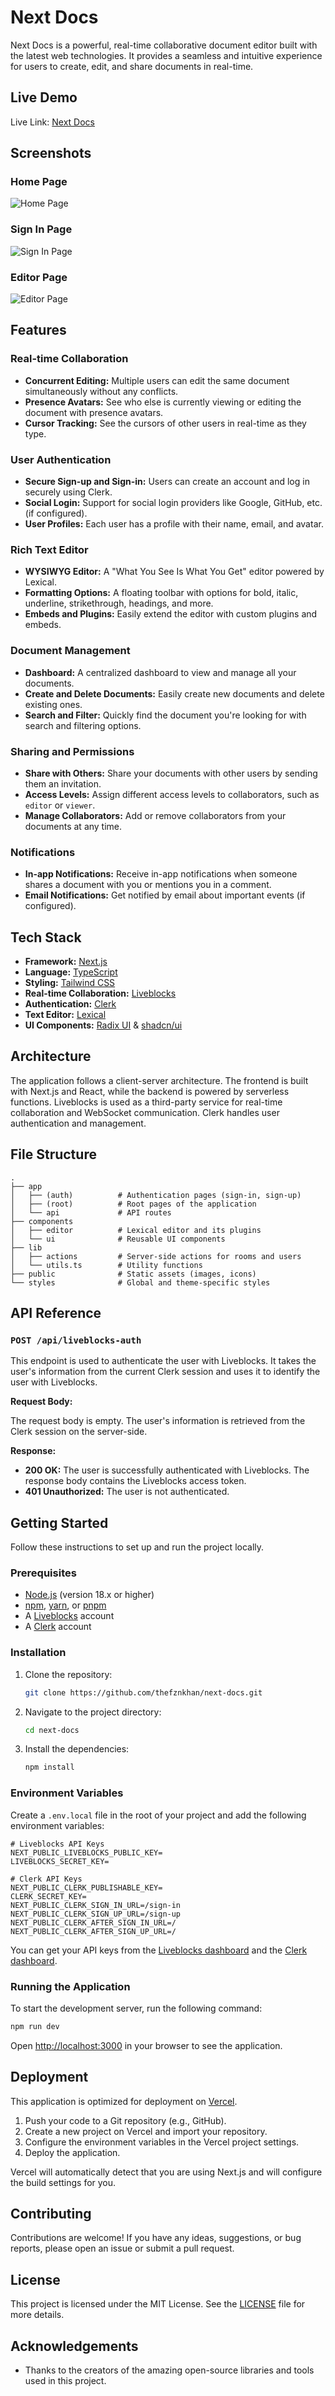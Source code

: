 # Next Docs

Next Docs is a powerful, real-time collaborative document editor built with the latest web technologies. It provides a seamless and intuitive experience for users to create, edit, and share documents in real-time.

## Live Demo

Live Link: [Next Docs](https://next-docs-beta.vercel.app/)

## Screenshots

### Home Page

![Home Page](./public/home.png)

### Sign In Page

![Sign In Page](./public/sign-in.png)

### Editor Page

![Editor Page](./public/editor.png)

## Features

### Real-time Collaboration

-   **Concurrent Editing:** Multiple users can edit the same document simultaneously without any conflicts.
-   **Presence Avatars:** See who else is currently viewing or editing the document with presence avatars.
-   **Cursor Tracking:** See the cursors of other users in real-time as they type.

### User Authentication

-   **Secure Sign-up and Sign-in:** Users can create an account and log in securely using Clerk.
-   **Social Login:** Support for social login providers like Google, GitHub, etc. (if configured).
-   **User Profiles:** Each user has a profile with their name, email, and avatar.

### Rich Text Editor

-   **WYSIWYG Editor:** A "What You See Is What You Get" editor powered by Lexical.
-   **Formatting Options:** A floating toolbar with options for bold, italic, underline, strikethrough, headings, and more.
-   **Embeds and Plugins:** Easily extend the editor with custom plugins and embeds.

### Document Management

-   **Dashboard:** A centralized dashboard to view and manage all your documents.
-   **Create and Delete Documents:** Easily create new documents and delete existing ones.
-   **Search and Filter:** Quickly find the document you're looking for with search and filtering options.

### Sharing and Permissions

-   **Share with Others:** Share your documents with other users by sending them an invitation.
-   **Access Levels:** Assign different access levels to collaborators, such as `editor` or `viewer`.
-   **Manage Collaborators:** Add or remove collaborators from your documents at any time.

### Notifications

-   **In-app Notifications:** Receive in-app notifications when someone shares a document with you or mentions you in a comment.
-   **Email Notifications:** Get notified by email about important events (if configured).

## Tech Stack

-   **Framework:** [Next.js](https://nextjs.org/)
-   **Language:** [TypeScript](https://www.typescriptlang.org/)
-   **Styling:** [Tailwind CSS](https://tailwindcss.com/)
-   **Real-time Collaboration:** [Liveblocks](https://liveblocks.io/)
-   **Authentication:** [Clerk](https://clerk.com/)
-   **Text Editor:** [Lexical](https://lexical.dev/)
-   **UI Components:** [Radix UI](https://www.radix-ui.com/) & [shadcn/ui](https://ui.shadcn.com/)

## Architecture

The application follows a client-server architecture. The frontend is built with Next.js and React, while the backend is powered by serverless functions. Liveblocks is used as a third-party service for real-time collaboration and WebSocket communication. Clerk handles user authentication and management.

## File Structure

```
.
├── app
│   ├── (auth)          # Authentication pages (sign-in, sign-up)
│   ├── (root)          # Root pages of the application
│   └── api             # API routes
├── components
│   ├── editor          # Lexical editor and its plugins
│   └── ui              # Reusable UI components
├── lib
│   ├── actions         # Server-side actions for rooms and users
│   └── utils.ts        # Utility functions
├── public              # Static assets (images, icons)
└── styles              # Global and theme-specific styles
```

## API Reference

### `POST /api/liveblocks-auth`

This endpoint is used to authenticate the user with Liveblocks. It takes the user's information from the current Clerk session and uses it to identify the user with Liveblocks.

**Request Body:**

The request body is empty. The user's information is retrieved from the Clerk session on the server-side.

**Response:**

-   **200 OK:** The user is successfully authenticated with Liveblocks. The response body contains the Liveblocks access token.
-   **401 Unauthorized:** The user is not authenticated.

## Getting Started

Follow these instructions to set up and run the project locally.

### Prerequisites

-   [Node.js](https://nodejs.org/en/) (version 18.x or higher)
-   [npm](https://www.npmjs.com/), [yarn](https://yarnpkg.com/), or [pnpm](https://pnpm.io/)
-   A [Liveblocks](https://liveblocks.io/) account
-   A [Clerk](https://clerk.com/) account

### Installation

1.  Clone the repository:

    ```bash
    git clone https://github.com/thefznkhan/next-docs.git
    ```

2.  Navigate to the project directory:

    ```bash
    cd next-docs
    ```

3.  Install the dependencies:

    ```bash
    npm install
    ```

### Environment Variables

Create a `.env.local` file in the root of your project and add the following environment variables:

```
# Liveblocks API Keys
NEXT_PUBLIC_LIVEBLOCKS_PUBLIC_KEY=
LIVEBLOCKS_SECRET_KEY=

# Clerk API Keys
NEXT_PUBLIC_CLERK_PUBLISHABLE_KEY=
CLERK_SECRET_KEY=
NEXT_PUBLIC_CLERK_SIGN_IN_URL=/sign-in
NEXT_PUBLIC_CLERK_SIGN_UP_URL=/sign-up
NEXT_PUBLIC_CLERK_AFTER_SIGN_IN_URL=/
NEXT_PUBLIC_CLERK_AFTER_SIGN_UP_URL=/
```

You can get your API keys from the [Liveblocks dashboard](https://liveblocks.io/dashboard) and the [Clerk dashboard](https://dashboard.clerk.com/).

### Running the Application

To start the development server, run the following command:

```bash
npm run dev
```

Open [http://localhost:3000](http://localhost:3000) in your browser to see the application.

## Deployment

This application is optimized for deployment on [Vercel](https://vercel.com/).

1.  Push your code to a Git repository (e.g., GitHub).
2.  Create a new project on Vercel and import your repository.
3.  Configure the environment variables in the Vercel project settings.
4.  Deploy the application.

Vercel will automatically detect that you are using Next.js and will configure the build settings for you.

## Contributing

Contributions are welcome! If you have any ideas, suggestions, or bug reports, please open an issue or submit a pull request.

## License

This project is licensed under the MIT License. See the [LICENSE](LICENSE) file for more details.

## Acknowledgements

-   Thanks to the creators of the amazing open-source libraries and tools used in this project.
